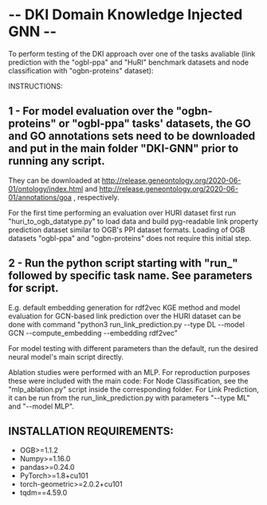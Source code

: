 # -- DKI Domain Knowledge Injected GNN --

To perform testing of the DKI approach over one of the tasks avaliable (link prediction with the "ogbl-ppa" and "HuRI" benchmark datasets and node classification with "ogbn-proteins" dataset):


INSTRUCTIONS:
## 1 - For model evaluation over the "ogbn-proteins" or "ogbl-ppa" tasks' datasets, the GO and GO annotations sets need to be downloaded and put in the main folder "DKI-GNN" prior to running any script. 
They can be downloaded at http://release.geneontology.org/2020-06-01/ontology/index.html and http://release.geneontology.org/2020-06-01/annotations/goa , respectively. 

For the first time performing an evaluation over HURI dataset first run "huri_to_ogb_datatype.py" to load data and build pyg-readable link property prediction dataset similar to OGB's PPI dataset formats. Loading of OGB datasets "ogbl-ppa" and "ogbn-proteins" does not require this initial step.


## 2 - Run the python script starting with "run_" followed by specific task name. See parameters for script.
E.g. default embedding generation for rdf2vec KGE method and model evaluation for GCN-based link prediction over the HURI dataset can be done with 
command "python3 run_link_prediction.py --type DL --model GCN --compute_embedding --embedding rdf2vec"

For model testing with different parameters than the default, run the desired neural model's main script directly.


Ablation studies were performed with an MLP. For reproduction purposes these were included with the main code: For Node Classification, 
see the "mlp_ablation.py" script inside the corresponding folder. For Link Prediction, it can be run from the run_link_prediction.py with parameters "--type ML" and "--model MLP".

## INSTALLATION REQUIREMENTS:
- OGB>=1.1.2
- Numpy>=1.16.0
- pandas>=0.24.0
- PyTorch>=1.8+cu101
- torch-geometric>=2.0.2+cu101
- tqdm==4.59.0
